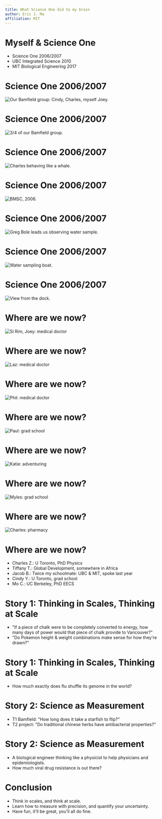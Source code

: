 ```yaml
---
title: What Science One did to my brain
author: Eric J. Ma
affiliation: MIT
---
```


# Myself & Science One

- Science One 2006/2007
- UBC Integrated Science 2010
- MIT Biological Engineering 2017

# Science One 2006/2007

![Our Bamfield group: Cindy, Charles, myself Joey.](./images/bamfield-group.jpg)

# Science One 2006/2007

![3/4 of our Bamfield group.](./images/bamfield-group-part.jpg)

# Science One 2006/2007

![Charles behaving like a whale.](./images/charles-whale.jpg)

# Science One 2006/2007

![BMSC, 2006.](./images/bamfield.jpg)

# Science One 2006/2007

![Greg Bole leads us observing water sample.](./images/greg-bole.jpg)

# Science One 2006/2007

![Water sampling boat.](./images/boat.jpg)

# Science One 2006/2007

![View from the dock.](./images/view.jpg)

# Where are we now?

![Si Rim, Joey: medical doctor](./images/sirim-joey.jpg)

# Where are we now?

![Laz: medical doctor](./images/laz.jpg)

# Where are we now?

![Phil: medical doctor](./images/phil-edge.jpg)

# Where are we now?

![Paul: grad school](./images/paul.jpg)

# Where are we now?

![Katie: adventuring](./images/katie.jpg)

# Where are we now?

![Myles: grad school](./images/myles.jpg)

# Where are we now?

![Charles: pharmacy](./images/charles.jpg)

# Where are we now?

- Charles Z.: U Toronto, PhD Physics
- Tiffany T.: Global Development, somewhere in Africa
- Jacob B.: Twice my schoolmate: UBC & MIT, spoke last year
- Cindy Y.: U Toronto, grad school
- Mo C.: UC Berkeley, PhD EECS

# Story 1: Thinking in Scales, Thinking at Scale

- "If a piece of chalk were to be completely converted to energy, how many days of power would that piece of chalk provide to Vancouver?"
- "Do Pokemon height & weight combinations make sense for how they're drawn?"

# Story 1: Thinking in Scales, Thinking at Scale

- How much exactly does flu shuffle its genome in the world?

# Story 2: Science as Measurement

- T1 Bamfield: "How long does it take a starfish to flip?"
- T2 project: "Do traditional chinese herbs have antibacterial properties?"

# Story 2: Science as Measurement

- A biological engineer thinking like a physicist to help physicians and epidemiologists.
- How much viral drug resistance is out there?

# Conclusion

- Think in scales, and think at scale.
- Learn how to measure with precision, and quantify your uncertainty.
- Have fun, it'll be great, you'll all do fine.
